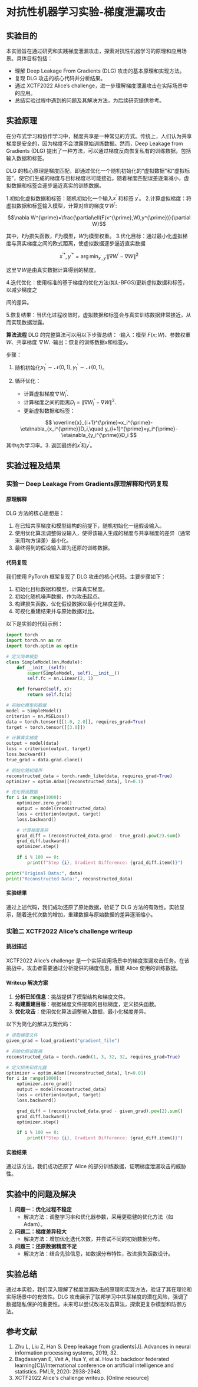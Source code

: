 # 对抗性机器学习实验-梯度泄漏攻击

## 实验目的
本实验旨在通过研究和实践梯度泄漏攻击，探索对抗性机器学习的原理和应用场景。具体目标包括：
- 理解 Deep Leakage From Gradients (DLG) 攻击的基本原理和实现方法。
- 复现 DLG 攻击的核心代码并分析结果。
- 通过 XCTF2022 Alice’s challenge，进一步理解梯度泄漏攻击在实际场景中的应用。
- 总结实验过程中遇到的问题及其解决方法，为后续研究提供参考。

## 实验原理
在分布式学习和协作学习中，梯度共享是一种常见的方式。传统上，人们认为共享梯度是安全的，因为梯度不会泄露原始训练数据。然而，Deep Leakage from Gradients (DLG) 提出了一种方法，可以通过梯度反向恢复私有的训练数据，包括输入数据和标签。

DLG 的核心原理是梯度匹配，即通过优化一个随机初始化的“虚拟数据”和“虚拟标签”，使它们生成的梯度与目标梯度尽可能接近。随着梯度匹配误差逐渐减小，虚拟数据和标签会逐步逼近真实的训练数据。

1.初始化虚拟数据和标签：随机初始化一个输入$x^{\prime}$ 和标签 $y^{\prime}$。
2.计算虚拟梯度：将虚拟数据和标签输入模型，计算对应的梯度$\nabla W^{\prime}{:}$

$$\nabla W^{\prime}=\frac{\partial\ell(F(x^{\prime},W),y^{\prime})}{\partial W}$$

其中，$\ell$为损失函数，$F$为模型，$W$为模型权重。
3.优化目标：通过最小化虚拟梯度与真实梯度之间的欧式距离，使虚拟数据逐步逼近直实数据

$$x^{\prime*},y^{\prime*}=\arg\min_{x^{\prime},y^{\prime}}\|\nabla W^{\prime}-\nabla W\|^2$$

这里$\nabla W$是由真实数据计算得到的梯度。

4.迭代优化：使用标准的基于梯度的优化方法(如L-BFGS)更新虚拟数据和标签，以减少梯度之

间的差异。

5.恢复结果：当优化过程收敛时，虚拟数据和标签会与真实训练数据非常接近，从而实现数据泄露。

**算法流程**
DLG 的完整算法可以用以下步骤总结：
·输入：模型 $F(x;W)$、参数权重$W$、共享梯度 $\nabla W.$
·输出：恢复的训练数据$x$和标签$y$。

步骤：

1. 随机初始化$x_1^\prime\sim\mathcal{N}(0,1),y_1^{\prime}\sim\mathcal{N}(0,1)$。

2. 循环优化：
   - 计算虚拟梯度$\nabla W_i^{\prime}.$
   - 计算梯度之间的距离$D_i=\|\nabla W_i^{\prime}-\nabla W\|^2.$
   - 更新虚拟数据和标签：

$$
  \overline{x}_{i+1}^{\prime}=x_i^{\prime}-\eta\nabla_{x_i^{\prime}}D_i,\quad y_{i+1}^{\prime}=y_i^{\prime}-\eta\nabla_{y_i^{\prime}}D_i
$$
  其中$\eta$为学习率。3. 返回最终的$x^{\prime}$和$y^{\prime}$。

## 实验过程及结果

### 实验一 Deep Leakage From Gradients原理解释和代码复现

#### 原理解释
DLG 方法的核心思想是：
1. 在已知共享梯度和模型结构的前提下，随机初始化一组假设输入。
2. 使用优化算法调整假设输入，使得该输入生成的梯度与共享梯度的差异（通常采用均方误差）最小化。
3. 最终得到的假设输入即为还原的训练数据。

#### 代码复现
我们使用 PyTorch 框架复现了 DLG 攻击的核心代码。主要步骤如下：
1. 初始化目标数据和模型，计算真实梯度。
2. 初始化随机噪声数据，作为攻击起点。
3. 构建损失函数，优化假设数据以最小化梯度差异。
4. 可视化重建结果并与原始数据对比。

以下是实验的代码示例：
```python
import torch
import torch.nn as nn
import torch.optim as optim

# 定义简单模型
class SimpleModel(nn.Module):
    def __init__(self):
        super(SimpleModel, self).__init__()
        self.fc = nn.Linear(2, 1)

    def forward(self, x):
        return self.fc(x)

# 初始化模型和数据
model = SimpleModel()
criterion = nn.MSELoss()
data = torch.tensor([[1.0, 2.0]], requires_grad=True)
target = torch.tensor([[3.0]])

# 计算真实梯度
output = model(data)
loss = criterion(output, target)
loss.backward()
true_grad = data.grad.clone()

# 初始化随机噪声
reconstructed_data = torch.randn_like(data, requires_grad=True)
optimizer = optim.Adam([reconstructed_data], lr=0.1)

# 优化假设数据
for i in range(1000):
    optimizer.zero_grad()
    output = model(reconstructed_data)
    loss = criterion(output, target)
    loss.backward()

    # 计算梯度差异
    grad_diff = (reconstructed_data.grad - true_grad).pow(2).sum()
    grad_diff.backward()
    optimizer.step()

    if i % 100 == 0:
        print(f"Step {i}, Gradient Difference: {grad_diff.item()}")

print("Original Data:", data)
print("Reconstructed Data:", reconstructed_data)
```

#### 实验结果
通过上述代码，我们成功还原了原始数据，验证了 DLG 方法的有效性。实验显示，随着迭代次数的增加，重建数据与原始数据的差异逐渐缩小。

### 实验二 XCTF2022  Alice’s challenge writeup

#### 挑战描述
XCTF2022 Alice’s challenge 是一个实际应用场景中的梯度泄漏攻击任务。在该挑战中，攻击者需要通过分析提供的梯度信息，重建 Alice 使用的训练数据。

#### Writeup 解决方案
1. **分析已知信息**：挑战提供了模型结构和梯度文件。
2. **构建重建目标**：根据梯度文件提取的目标梯度，定义损失函数。
3. **优化攻击**：使用优化算法调整输入数据，最小化梯度差异。

以下为简化的解决方案代码：
```python
# 读取梯度文件
given_grad = load_gradient("gradient_file")

# 初始化假设数据
reconstructed_data = torch.randn(1, 3, 32, 32, requires_grad=True)

# 定义损失和优化器
optimizer = optim.Adam([reconstructed_data], lr=0.01)
for i in range(1000):
    optimizer.zero_grad()
    output = model(reconstructed_data)
    loss = criterion(output, target)
    loss.backward()

    grad_diff = (reconstructed_data.grad - given_grad).pow(2).sum()
    grad_diff.backward()
    optimizer.step()

    if i % 100 == 0:
        print(f"Step {i}, Gradient Difference: {grad_diff.item()}")
```

#### 实验结果
通过该方法，我们成功还原了 Alice 的部分训练数据，证明梯度泄漏攻击的威胁性。

## 实验中的问题及解决
1. **问题一：优化过程不稳定**
   - 解决方法：调整学习率和优化器参数，采用更稳健的优化方法（如 Adam）。
2. **问题二：梯度差异较大**
   - 解决方法：增加优化迭代次数，并尝试不同的初始数据分布。
3. **问题三：还原数据精度不足**
   - 解决方法：结合先验信息，如数据分布特性，改进损失函数设计。

## 实验总结
通过本实验，我们深入理解了梯度泄漏攻击的原理和实现方法，验证了其在理论和实际场景中的有效性。DLG 攻击展示了联邦学习中共享梯度的潜在风险，强调了数据隐私保护的重要性。未来可以尝试改进攻击算法，探索更复杂模型和防御方法。

## 参考文献
1. Zhu L, Liu Z, Han S. Deep leakage from gradients[J]. Advances in neural information processing systems, 2019, 32.
2. Bagdasaryan E, Veit A, Hua Y, et al. How to backdoor federated learning[C]//International conference on artificial intelligence and statistics. PMLR, 2020: 2938-2948.
3. XCTF2022 Alice's challenge writeup. [Online resource]
